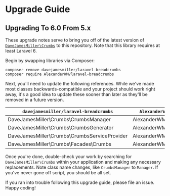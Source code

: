 # Upgrade Guide

## Upgrading To 6.0 From 5.x

These upgrade notes serve to bring you off of the latest version of [`DaveJamesMiller\Crumbs`](https://github.com/davejamesmiller/laravel-breadcrumbs)
to this repository. Note that this library requires at least Laravel 6.

Begin by swapping libraries via Composer:

```shell script
composer remove davejamesmiller/laravel-breadcrumbs
composer require AlexanderWM/laravel-breadcrumbs
```

Next, you'll need to update the following references. While we've made most classes backwards-compatible and your project
should work right away, it's a good idea to update these sooner than later as they'll be removed in a future version.

| `davejamesmiller/laravel-breadcrumbs`                     | `AlexanderWM/laravel-breadcrumbs`       |
| --------------------------------------------------------- | ------------------------------------- |
| DaveJamesMiller\Crumbs\CrumbsManager            | AlexanderWM\Crumbs\Manager         |
| DaveJamesMiller\Crumbs\CrumbsGenerator          | AlexanderWM\Crumbs\Generator       |
| DaveJamesMiller\Crumbs\CrumbsServiceProvider    | AlexanderWM\Crumbs\ServiceProvider |
| DaveJamesMiller\Crumbs\Facades\Crumbs           | AlexanderWM\Crumbs\Crumbs     |

Once you're done, double-check your work by searching for `DaveJamesMiller\Crumbs` within your application and
making any necessary replacements. Note class name changes, like `CrumbsManager` to `Manager`. If you've never
gone off script, you should be all set.

If you ran into trouble following this upgrade guide, please file an issue. Happy coding!

